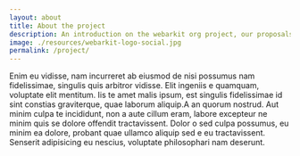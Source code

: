 ```yaml
---
layout: about
title: About the project
description: An introduction on the webarkit org project, our proposals and plans for the future of WebAR.
image: ./resources/webarkit-logo-social.jpg
permalink: /project/
---
```


Enim eu vidisse, nam incurreret ab eiusmod de nisi possumus nam fidelissimae,
singulis quis arbitror vidisse. Elit ingeniis e quamquam, voluptate elit
mentitum. Iis te amet malis ipsum, est singulis fidelissimae id sint constias
graviterque, quae laborum aliquip.A an quorum nostrud. Aut minim culpa te
incididunt, non a aute cillum eram, labore excepteur ne minim quis se dolore
offendit tractavissent. Dolor o sed culpa possumus, eu minim ea dolore, probant
quae ullamco aliquip sed e eu tractavissent. Senserit adipisicing eu nescius,
voluptate philosophari nam deserunt.

